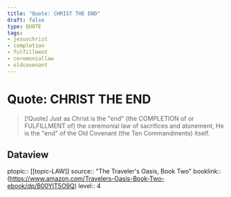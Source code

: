 ```yaml
---
title: "Quote: CHRIST THE END"
draft: false
type: QUOTE
tags:
- jesuschrist
- completion
- fulfillment
- ceremoniallaw
- oldcovenant
---
```


# Quote: CHRIST THE END
> [!Quote]
> Just as Christ is the "end" (the COMPLETION of or FULFILLMENT of) the ceremonial law of sacrifices and atonement, He is the "end" of the Old Covenant (the Ten Commandments) itself.

## Dataview
ptopic:: [[topic-LAW]]
source:: "The Traveler's Oasis, Book Two"
booklink:: (https://www.amazon.com/Travelers-Oasis-Book-Two-ebook/dp/B00YIT5O9Q)
level:: 4